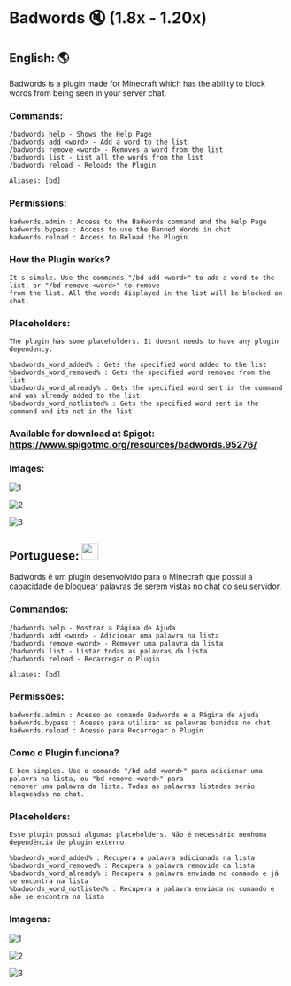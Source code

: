 # Badwords 🔇 (1.8x - 1.20x)

## English: :earth_americas:
Badwords is a plugin made for Minecraft which has the ability to block words from being seen in your server chat.

### Commands:
    /badwords help - Shows the Help Page
    /badwords add <word> - Add a word to the list
    /badwords remove <word> - Removes a word from the list
    /badwords list - List all the words from the list
    /badwords reload - Reloads the Plugin
  
    Aliases: [bd]
  
### Permissions:
    badwords.admin : Access to the Badwords command and the Help Page
    badwords.bypass : Access to use the Banned Words in chat
    badwords.reload : Access to Reload the Plugin

### How the Plugin works?
    It's simple. Use the commands "/bd add <word>" to add a word to the list, or "/bd remove <word>" to remove
    from the list. All the words displayed in the list will be blocked on chat.

### Placeholders:
    The plugin has some placeholders. It doesnt needs to have any plugin dependency.

    %badwords_word_added% : Gets the specified word added to the list 
    %badwords_word_removed% : Gets the specified word removed from the list 
    %badwords_word_already% : Gets the specified word sent in the command and was already added to the list 
    %badwords_word_notlisted% : Gets the specified word sent in the command and its not in the list

### Available for download at Spigot: https://www.spigotmc.org/resources/badwords.95276/

### Images:
![1](https://github.com/GFelberg/Badwords/assets/41524430/1b582981-7ac6-41f7-b7fe-1c5a8e9b5cd8)

![2](https://github.com/GFelberg/Badwords/assets/41524430/55bb6a4e-6dbc-47af-8bb8-2140836c9e2f)

![3](https://github.com/GFelberg/Badwords/assets/41524430/c948e644-33a2-4cab-a18e-92974898837f)

## Portuguese: <img src="https://github.com/GFelberg/Badwords/assets/41524430/4d37e03e-1ab8-4a35-b306-c2cf3db27b95" width="30" height="30">
Badwords é um plugin desenvolvido para o Minecraft que possui a capacidade de bloquear palavras de serem vistas no chat do seu servidor.

### Commandos:
    /badwords help - Mostrar a Página de Ajuda
    /badwords add <word> - Adicionar uma palavra na lista
    /badwords remove <word> - Remover uma palavra da lista
    /badwords list - Listar todas as palavras da lista
    /badwords reload - Recarregar o Plugin
  
    Aliases: [bd]
  
### Permissões:
    badwords.admin : Acesso ao comando Badwords e a Página de Ajuda
    badwords.bypass : Acesso para utilizar as palavras banidas no chat
    badwords.reload : Acesso para Recarregar o Plugin

### Como o Plugin funciona?
    É bem simples. Use o comando "/bd add <word>" para adicionar uma palavra na lista, ou "bd remove <word>" para
    remover uma palavra da lista. Todas as palavras listadas serão bloqueadas no chat.

### Placeholders:
    Esse plugin possui algumas placeholders. Não é necessário nenhuma dependência de plugin externo.

    %badwords_word_added% : Recupera a palavra adicionada na lista
    %badwords_word_removed% : Recupera a palavra removida da lista
    %badwords_word_already% : Recupera a palavra enviada no comando e já se encontra na lista
    %badwords_word_notlisted% : Recupera a palavra enviada no comando e não se encontra na lista

### Imagens:

![1](https://github.com/GFelberg/Badwords/assets/41524430/1b582981-7ac6-41f7-b7fe-1c5a8e9b5cd8)

![2](https://github.com/GFelberg/Badwords/assets/41524430/55bb6a4e-6dbc-47af-8bb8-2140836c9e2f)

![3](https://github.com/GFelberg/Badwords/assets/41524430/c948e644-33a2-4cab-a18e-92974898837f)
